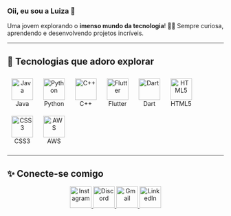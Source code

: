 ### Oii, eu sou a Luiza 💖

Uma jovem explorando o **imenso mundo da tecnologia**! 👩‍💻 Sempre curiosa, aprendendo e desenvolvendo projetos incríveis.

---

## 🚀 Tecnologias que adoro explorar

<p align="center">
  <div style="display: inline-block; margin: 10px; text-align: center;">
    <img src="https://skillicons.dev/icons?i=java" width="50" title="Java"/>
    <div>Java</div>
  </div>
  <div style="display: inline-block; margin: 10px; text-align: center;">
    <img src="https://skillicons.dev/icons?i=python" width="50" title="Python"/>
    <div>Python</div>
  </div>
  <div style="display: inline-block; margin: 10px; text-align: center;">
    <img src="https://skillicons.dev/icons?i=cpp" width="50" title="C++"/>
    <div>C++</div>
  </div>
  <div style="display: inline-block; margin: 10px; text-align: center;">
    <img src="https://skillicons.dev/icons?i=flutter" width="50" title="Flutter"/>
    <div>Flutter</div>
  </div>
  <div style="display: inline-block; margin: 10px; text-align: center;">
    <img src="https://skillicons.dev/icons?i=dart" width="50" title="Dart"/>
    <div>Dart</div>
  </div>
  <div style="display: inline-block; margin: 10px; text-align: center;">
    <img src="https://skillicons.dev/icons?i=html" width="50" title="HTML5"/>
    <div>HTML5</div>
  </div>
  <div style="display: inline-block; margin: 10px; text-align: center;">
    <img src="https://skillicons.dev/icons?i=css" width="50" title="CSS3"/>
    <div>CSS3</div>
  </div>
  <div style="display: inline-block; margin: 10px; text-align: center;">
    <img src="https://skillicons.dev/icons?i=aws" width="50" title="AWS"/>
    <div>AWS</div>
  </div>
</p>

---

## ✨ Conecte-se comigo

<p align="center">
  <a href="https://www.instagram.com/luiza_rwnanni" target="_blank">
    <img src="https://skillicons.dev/icons?i=instagram" width="50" title="Instagram"/>
  </a>
  <a href="https://discord.gg/lulu_nanni" target="_blank">
    <img src="https://skillicons.dev/icons?i=discord" width="50" title="Discord"/>
  </a>
  <a href="mailto:luiza.rwnanni@gmail.com" target="_blank">
    <img src="https://skillicons.dev/icons?i=gmail" width="50" title="Gmail"/>
  </a>
  <a href="https://www.linkedin.com/in/luiza-nanni-82a917248" target="_blank">
    <img src="https://skillicons.dev/icons?i=linkedin" width="50" title="LinkedIn"/>
  </a>
</p>
